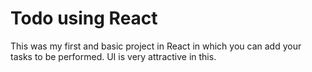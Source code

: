 # Todo using React

This was my first and basic project in React in which you can add your tasks to be performed.
UI is very attractive in this.



